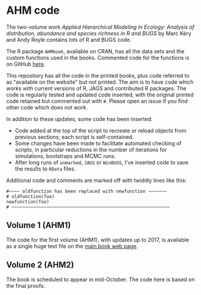 # AHM code

The two-volume work *Applied Hierarchical Modeling in Ecology: Analysis of distribution, abundance and species richness in R and BUGS* by Marc Kéry and Andy Royle contains lots of R and BUGS code.

The R package `AHMbook`, available on CRAN, has all the data sets and the custom functions used in the books. Commented code for the functions is on GitHub [here](https://github.com/mikemeredith/AHMbook).

This repository has all the code in the printed books, plus code referred to as "available on the website" but not printed. The aim is to have code which works with current versions of R, JAGS and contributed R packages. The code is regularly tested and updated code inserted, with the original printed code retained but commented out with `#`. Please open an issue if you find other code which does not work.

In addition to these updates, some code has been inserted:
* Code added at the top of the script to recreate or reload objects from previous sections; each script is self-contained.
* Some changes have been made to facilitate automated checking of scripts, in particular reductions in the number of iterations for simulations, bootstraps and MCMC runs.
* After long runs of `unmarked`, `JAGS` or `WinBUGS`, I've inserted code to save the results to `RData` files.

Additional code and comments are marked off with twiddly lines like this:
```
#~~~~ oldfunction has been replaced with newfunction ~~~~~~~
# oldfunction(foo)
newfunction(foo)
# ~~~~~~~~~~~~~~~~~~~~~~~~~~~~~~~~~~~~~~~~~~~~~~~~~~~~~~~~~~~
```

## Volume 1 (AHM1)

The code for the first volume (AHM1), with updates up to 2017, is available as a single huge text file on the [main book web page](http://www.mbr-pwrc.usgs.gov/pubanalysis/keryroylebook/).

## Volume 2 (AHM2)

The book is scheduled to appear in mid-October. The code here is based on the final proofs.

